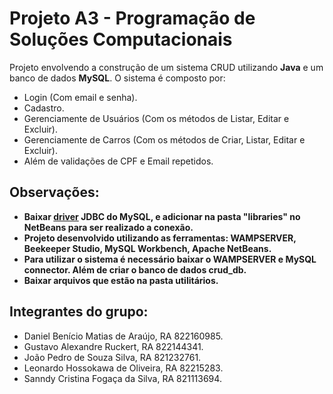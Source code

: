 # Projeto A3 - Programação de Soluções Computacionais

Projeto envolvendo a construção de um sistema CRUD utilizando **Java** e um banco de dados **MySQL**.
O sistema é composto por:
- Login (Com email e senha).
- Cadastro.
- Gerenciamente de Usuários (Com os métodos de Listar, Editar e Excluir).
- Gerenciamente de Carros (Com os métodos de Criar, Listar, Editar e Excluir).
- Além de validações de CPF e Email repetidos.

## Observações:
- **Baixar [driver](https://dev.mysql.com/downloads/connector/j/) JDBC do MySQL, e adicionar na pasta "libraries" no NetBeans para ser realizado a conexão.**
- **Projeto desenvolvido utilizando as ferramentas: WAMPSERVER, Beekeeper Studio, MySQL Workbench, Apache NetBeans.**
- **Para utilizar o sistema é necessário baixar o WAMPSERVER e MySQL connector. Além de criar o banco de dados crud_db.**
- **Baixar arquivos que estão na pasta utilitários.**

## Integrantes do grupo:

- Daniel Benício Matias de Araújo, RA 822160985.
- Gustavo Alexandre Ruckert, RA 822144341.
- João Pedro de Souza Silva, RA 821232761.
- Leonardo Hossokawa de Oliveira, RA 82215283.
- Sanndy Cristina Fogaça da Silva, RA 821113694.
